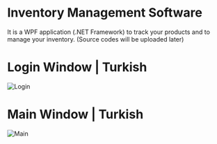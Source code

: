 # Inventory Management Software
It is a WPF application (.NET Framework) to track your products and to manage your inventory. (Source codes will be uploaded later)

# Login Window | Turkish
![Login](https://images2.imgbox.com/11/34/Cbds5jOP_o.png)

# Main Window | Turkish
![Main](https://images2.imgbox.com/88/40/comW9MVk_o.png)
